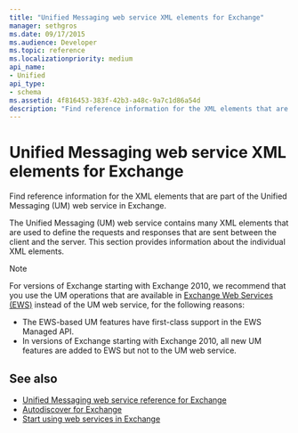 ```yaml
---
title: "Unified Messaging web service XML elements for Exchange"
manager: sethgros
ms.date: 09/17/2015
ms.audience: Developer
ms.topic: reference
ms.localizationpriority: medium
api_name:
- Unified
api_type:
- schema
ms.assetid: 4f816453-383f-42b3-a48c-9a7c1d86a54d
description: "Find reference information for the XML elements that are part of the Unified Messaging (UM) web service in Exchange."
---
```


# Unified Messaging web service XML elements for Exchange

Find reference information for the XML elements that are part of the Unified Messaging (UM) web service in Exchange.
  
The Unified Messaging (UM) web service contains many XML elements that are used to define the requests and responses that are sent between the client and the server. This section provides information about the individual XML elements.
  
> [!NOTE]
> For versions of Exchange starting with Exchange 2010, we recommend that you use the UM operations that are available in [Exchange Web Services (EWS)](https://msdn.microsoft.com/library/60285497-0c4e-4e51-84e1-34dd6d89a5d8%28Office.15%29.aspx) instead of the UM web service, for the following reasons: 
> - The EWS-based UM features have first-class support in the EWS Managed API. 
> - In versions of Exchange starting with Exchange 2010, all new UM features are added to EWS but not to the UM web service. 
  
## See also

- [Unified Messaging web service reference for Exchange](unified-messaging-web-service-reference-for-exchange.md)
- [Autodiscover for Exchange](../exchange-web-services/autodiscover-for-exchange.md)
- [Start using web services in Exchange](../exchange-web-services/start-using-web-services-in-exchange.md)
    

